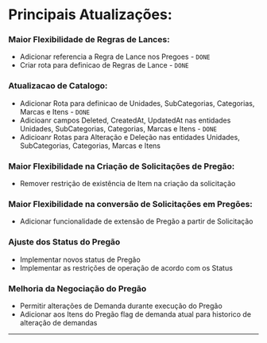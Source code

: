 # Principais Atualizações:


### Maior Flexibilidade de Regras de Lances:
- Adicionar referencia a Regra de Lance nos Pregoes - ``DONE``
- Criar rota para definicao de Regras de Lance - ``DONE``

### Atualizacao de Catalogo:

- Adicionar Rota para definicao de Unidades, SubCategorias, Categorias, Marcas e Itens - ``DONE``
- Adicioanr campos Deleted, CreatedAt, UpdatedAt nas entidades Unidades, SubCategorias, Categorias, Marcas e Itens - ``DONE``
- Adicioanr Rotas para Alteração e Deleção nas entidades Unidades, SubCategorias, Categorias, Marcas e Itens

### Maior Flexibilidade na Criação de Solicitações de Pregão:
- Remover restrição de existência de Item na criação da solicitação

### Maior Flexibilidade na conversão de Solicitações em Pregões:
- Adicionar funcionalidade de extensão de Pregão a partir de Solicitação

### Ajuste dos Status do Pregão
- Implementar novos status de Pregão
- Implementar as restrições de operação de acordo com os Status

### Melhoria da Negociação do Pregão
- Permitir alterações de Demanda durante execução do Pregão
- Adicionar aos Itens do Pregão flag de demanda atual para historico de alteração de demandas

---